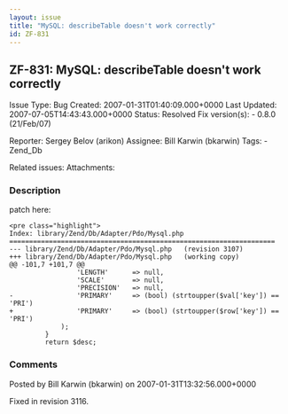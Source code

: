 ```yaml
---
layout: issue
title: "MySQL: describeTable doesn't work correctly"
id: ZF-831
---
```


ZF-831: MySQL: describeTable doesn't work correctly 
----------------------------------------------------

 Issue Type: Bug Created: 2007-01-31T01:40:09.000+0000 Last Updated: 2007-07-05T14:43:43.000+0000 Status: Resolved Fix version(s): - 0.8.0 (21/Feb/07)
 
 Reporter:  Sergey Belov (arikon)  Assignee:  Bill Karwin (bkarwin)  Tags: - Zend\_Db
 
 Related issues: 
 Attachments: 
### Description

patch here:

 
    <pre class="highlight">
    Index: library/Zend/Db/Adapter/Pdo/Mysql.php
    ===================================================================
    --- library/Zend/Db/Adapter/Pdo/Mysql.php   (revision 3107)
    +++ library/Zend/Db/Adapter/Pdo/Mysql.php   (working copy)
    @@ -101,7 +101,7 @@
                     'LENGTH'      => null,
                     'SCALE'       => null,
                     'PRECISION'   => null,
    -                'PRIMARY'     => (bool) (strtoupper($val['key']) == 'PRI')
    +                'PRIMARY'     => (bool) (strtoupper($row['key']) == 'PRI')
                 );
             }
             return $desc;


 

 

### Comments

Posted by Bill Karwin (bkarwin) on 2007-01-31T13:32:56.000+0000

Fixed in revision 3116.

 

 